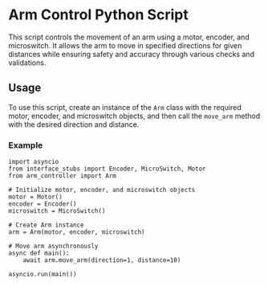 # Arm Control Python Script

This script controls the movement of an arm using a motor, encoder, and microswitch. It allows the arm to move in specified directions for given distances while ensuring safety and accuracy through various checks and validations.

## Usage

To use this script, create an instance of the `Arm` class with the required motor, encoder, and microswitch objects, and then call the `move_arm` method with the desired direction and distance.

### Example

```
import asyncio
from interface_stubs import Encoder, MicroSwitch, Motor
from arm_controller import Arm

# Initialize motor, encoder, and microswitch objects
motor = Motor()
encoder = Encoder()
microswitch = MicroSwitch()

# Create Arm instance
arm = Arm(motor, encoder, microswitch)

# Move arm asynchronously
async def main():
    await arm.move_arm(direction=1, distance=10)

asyncio.run(main())
